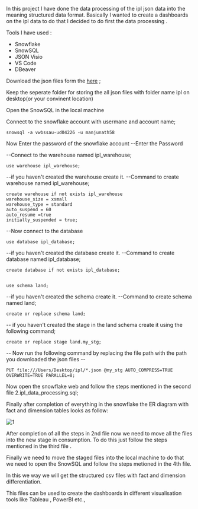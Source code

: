 In this project I  have done the data processing of the ipl json data into the meaning structured data format.
Basically I wanted to create a dashboards on the ipl data to do that I decided to do first the data processing .

Tools I have used :
* Snowflake 
* SnowSQL
* JSON Visio
* VS Code
* DBeaver

Download the json files form the [here](https://cricsheet.org/downloads/ipl_male_json.zip) ;

Keep the seperate folder for storing the all json files with folder name ipl on desktop(or your convinent location)

Open the SnowSQL in the local machine 

Connect to the snowflake account with usermane and account name;


    snowsql -a vwbssau-ud04226 -u manjunath58

Now Enter the password of the snowflake account
--Enter the Password

--Connect to the warehouse named ipl_warehouse;

    use warehouse ipl_warehouse;

--if you haven't created the warehouse create it.
--Command to create warehouse named ipl_warehouse;

    create warehouse if not exists ipl_warehouse
    warehouse_size = xsmall
    warehouse_type = standard
    auto_suspend = 60
    auto_resume =true
    initially_suspended = true;


--Now connect to the database

    use database ipl_database;

--if you haven't created the database create it.
--Command to create database named ipl_database;

    create database if not exists ipl_database;


    use schema land;

--if you haven't created the schema create it.
--Command to create schema named land;

    create or replace schema land;

-- if you haven't created the stage in the land schema create it using the following command;

    create or replace stage land.my_stg;

-- Now run the following command by replacing the file path with the path you downloaded the json files --

    PUT file:///Users/Desktop/ipl/*.json @my_stg AUTO_COMPRESS=TRUE OVERWRITE=TRUE PARALLEL=8;


Now open the snowflake web and follow the steps mentioned in the second file 2.ipl_data_processing.sql;

Finally after completion of everything in the snowflake the ER diagram with fact and dimension tables looks as follow:

![1](https://github.com/user-attachments/assets/5748fdea-b7eb-4c17-8e3a-e4bef7b1ef9c)

After completion of all the steps in 2nd file now we need to move all the files into the new stage in consumption.
To do this just follow the steps mentioned in the third file .

Finally we need to move the staged files into the local machine to do that we need to open the SnowSQL and follow the steps metioned in the 4th file.

In this we way we will get the structured csv files with fact and dimension differentiation. 

This files can be used to create the dashboards in different visualisation tools like Tableau , PowerBI etc.,

